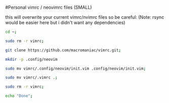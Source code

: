 #Personal vimrc / neovimrc files (SMALL)

this will overwrite your current vimrc/nvimrc files so be careful: (Note: rsync would be easier here but i didn't want any dependencies)

```bash
cd ~; 

sudo rm -r vimrc;

git clone https://github.com/macromaniac/vimrc.git;

mkdir -p .config/neovim

sudo mv vimrc/.config/neovim/init.vim .config/neovim/init.vim;

sudo mv vimrc/.vimrc .;

sudo rm -r vimrc;

echo "Done";
```
